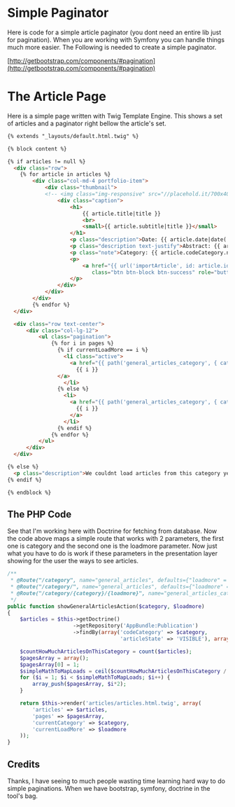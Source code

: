 # Simple Paginator

Here is code for a simple article paginator (you dont need an entire lib just for pagination).
When you are working with Symfony you can handle things much more easier. The Following is needed
to create a simple paginator.


[http://getbootstrap.com/components/#pagination](http://getbootstrap.com/components/#pagination)

# The Article Page

Here is a simple page written with Twig Template Engine. This shows a set of articles and a paginator
right bellow the article's set.

``` html
{% extends "_layouts/default.html.twig" %}

{% block content %}

{% if articles != null %}
  <div class="row">
  	{% for article in articles %}
        <div class="col-md-4 portfolio-item">
      		<div class="thumbnail">
            <!-- <img class="img-responsive" src="//placehold.it/700x400" alt="{{ article.title|title }}" /> -->
      			<div class="caption">
      				<h1>
      					{{ article.title|title }}
      					<br>
      					<small>{{ article.subtitle|title }}</small>
      				</h1>
      				<p class="description">Date: {{ article.date|date('d/m/y') }}</p>
      				<p class="description text-justify">Abstract: {{ article.abstract|md2html }}</p>
      				<p class="note">Category: {{ article.codeCategory.name }}</p>
      				<p>
      					<a href="{{ url('importArticle', id: article.id }) }}"
      					   class="btn btn-block btn-success" role="button">Read</a>
      				</p>
      			</div>
      		</div>
        </div>
		{% endfor %}
  </div>

  <div class="row text-center">
      <div class="col-lg-12">
          <ul class="pagination">
              {% for i in pages %}
                {% if currentLoadMore == i %}
                  <li class="active">
                    <a href="{{ path('general_articles_category', { categoria: currentCategory, loadmore: i }) }}">
                      {{ i }}
      		    </a>
                  </li>
                {% else %}
                  <li>
                    <a href="{{ path('general_articles_category', { categoria: currentCategory, loadmore: i }) }}">
                      {{ i }}
      	            </a>
                  </li>
                {% endif %}
              {% endfor %}
          </ul>
      </div>
  </div>

{% else %}
  <p class="description">We couldnt load articles from this category yet.</p>
{% endif %}

{% endblock %}
```

## The PHP Code

See that I'm working here with Doctrine for fetching from database. Now the code above
maps a simple route that works with 2 parameters, the first one is category and the
second one is the loadmore parameter. Now just what you have to do is work if these
parameters in the presentation layer showing for the user the ways to see articles.

``` php
/**
 * @Route("/category", name="general_articles", defaults={"loadmore" = 2, "category" = 1})
 * @Route("/category/", name="general_articles", defaults={"loadmore" = 2, "category" = 1})
 * @Route("/category/{category}/{loadmore}", name="general_articles_category", requirements={"loadmore" = "\d+", "category" = "\d+"}, defaults={"loadmore" = 2, "category" = 1})
 */
public function showGeneralArticlesAction($category, $loadmore)
{
    $articles = $this->getDoctrine()
                     ->getRepository('AppBundle:Publication')
                     ->findBy(array('codeCategory' => $category,
                                    'articleState' => 'VISIBLE'), array('id' => 'DESC'), $loadmore, 0);

    $countHowMuchArticlesOnThisCategory = count($articles);
    $pagesArray = array();
    $pagesArray[0] = 1;
    $simpleMathToMapLoads = ceil($countHowMuchArticlesOnThisCategory / 10);
    for ($i = 1; $i < $simpleMathToMapLoads; $i++) {
        array_push($pagesArray, $i*2);
    }

    return $this->render('articles/articles.html.twig', array(
        'articles' => $articles,
        'pages' => $pagesArray,
        'currentCategory' => $category,
        'currentLoadMore' => $loadmore
    ));
}
```

## Credits

Thanks, I have seeing to much people wasting time learning hard way to do simple
paginations. When we have bootstrap, symfony, doctrine in the tool's bag.
